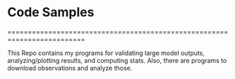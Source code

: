 # Code Samples
=========================================================================

This Repo contains my programs for validating large model outputs, analyzing/plotting results, and computing stats. Also, there are programs to download observations and analyze those.


